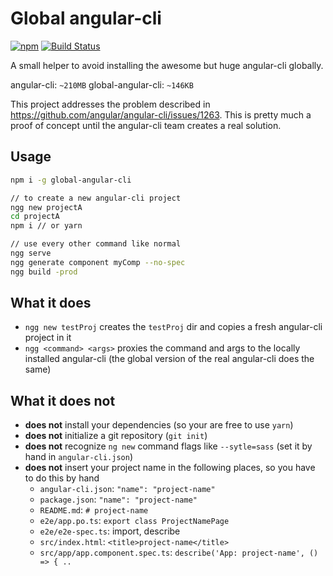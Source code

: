 # Global angular-cli

[![npm][npm-badge]][npm-badge-url]
[![Build Status](https://travis-ci.org/niklas-dahl/global-angular-cli.svg?branch=master)](https://travis-ci.org/niklas-dahl/global-angular-cli)

A small helper to avoid installing the awesome but huge angular-cli globally.

angular-cli: `~210MB`
global-angular-cli: `~146KB`

This project addresses the problem described in https://github.com/angular/angular-cli/issues/1263.
This is pretty much a proof of concept until the angular-cli team creates a real solution.

## Usage

```bash
npm i -g global-angular-cli

// to create a new angular-cli project
ngg new projectA
cd projectA
npm i // or yarn

// use every other command like normal
ngg serve
ngg generate component myComp --no-spec
ngg build -prod
```

## What it does
* `ngg new testProj` creates the `testProj` dir and copies a fresh angular-cli project in it
* `ngg <command> <args>` proxies the command and args to the locally installed angular-cli (the global version of the real angular-cli does the same)

## What it does not
* __does not__ install your dependencies (so your are free to use `yarn`)
* __does not__ initialize a git repository (`git init`)
* __does not__ recognize `ng new` command flags like `--sytle=sass` (set it by hand in `angular-cli.json`)
* __does not__ insert your project name in the following places, so you have to do this by hand
  * `angular-cli.json`: `"name": "project-name"`
  * `package.json`: `"name": "project-name"`
  * `README.md`: `# project-name`
  * `e2e/app.po.ts`: `export class ProjectNamePage`
  * `e2e/e2e-spec.ts`: import, describe
  * `src/index.html`: `<title>project-name</title>`
  * `src/app/app.component.spec.ts`: `describe('App: project-name', () => { ..`

[npm-badge]: https://img.shields.io/npm/v/global-angular-cli.svg
[npm-badge-url]: https://www.npmjs.com/package/global-angular-cli
